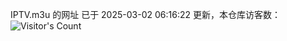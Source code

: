 IPTV.m3u 的网址 已于 2025-03-02 06:16:22 更新，本仓库访客数：![Visitor's Count](https://profile-counter.glitch.me/hero1898_tv/count.svg)
